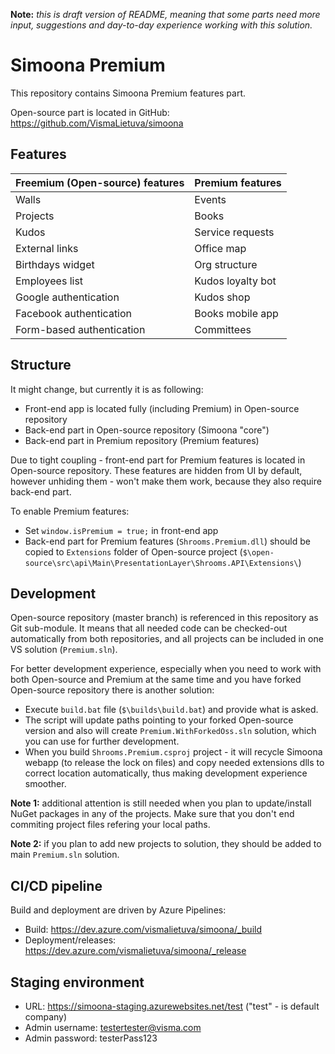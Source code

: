**Note:** *this is draft version of README, meaning that some parts need more input, suggestions and day-to-day experience working with this solution.*

# Simoona Premium

This repository contains Simoona Premium features part.

Open-source part is located in GitHub: https://github.com/VismaLietuva/simoona

## Features

|Freemium (Open-source) features |Premium features|
|--------------------------------|----------------|
| Walls                          | Events         |
| Projects                       | Books          |
| Kudos                          | Service requests  |
| External links                 | Office map        |
| Birthdays widget               | Org structure     |
| Employees list                 | Kudos loyalty bot |
| Google authentication          | Kudos shop         |
| Facebook authentication        | Books mobile app   |
| Form-based authentication      | Committees         |

## Structure

It might change, but currently it is as following:
- Front-end app is located fully (including Premium) in Open-source repository
- Back-end part in Open-source repository (Simoona "core")
- Back-end part in Premium repository (Premium features)

Due to tight coupling - front-end part for Premium features is located in Open-source repository. These features are hidden from UI by default, however unhiding them - won't make them work, because they also require back-end part.

To enable Premium features:
- Set `window.isPremium = true;` in front-end app
- Back-end part for Premium features (`Shrooms.Premium.dll`) should be copied to `Extensions` folder of Open-source project (`$\open-source\src\api\Main\PresentationLayer\Shrooms.API\Extensions\`)

## Development

Open-source repository (master branch) is referenced in this repository as Git sub-module. It means that all needed code can be checked-out automatically from both repositories,
and all projects can be included in one VS solution (`Premium.sln`).

For better development experience, especially when you need to work with both Open-source and Premium at the same time and you have forked Open-source repository there is another solution:
- Execute `build.bat` file (`$\builds\build.bat`) and provide what is asked.
- The script will update paths pointing to your forked Open-source version and also will create `Premium.WithForkedOss.sln` solution, which you can use for further development.
- When you build `Shrooms.Premium.csproj` project - it will recycle Simoona webapp (to release the lock on files) and copy needed extensions dlls to correct location automatically, thus making development experience smoother.

**Note 1:** additional attention is still needed when you plan to update/install NuGet packages in any of the projects. Make sure that you don't end commiting project files refering your local paths.

**Note 2:** if you plan to add new projects to solution, they should be added to main `Premium.sln` solution.

## CI/CD pipeline

Build and deployment are driven by Azure Pipelines:
- Build: https://dev.azure.com/vismalietuva/simoona/_build
- Deployment/releases: https://dev.azure.com/vismalietuva/simoona/_release

## Staging environment
- URL: https://simoona-staging.azurewebsites.net/test ("test" - is default company)
- Admin username: testertester@visma.com 
- Admin password: testerPass123